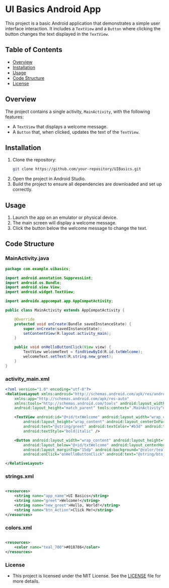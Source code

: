# UI Basics Android App

This project is a basic Android application that demonstrates a simple user interface interaction.
It includes a `TextView` and a `Button` where clicking the button changes the text displayed in
the `TextView`.

## Table of Contents

- [Overview](#Overview)
- [Installation](#installation)
- [Usage](#usage)
- [Code Structure](#code-structure)
- [License](#License)

## Overview

The project contains a single activity, `MainActivity`, with the following features:

- A `TextView` that displays a welcome message.
- A `Button` that, when clicked, updates the text of the `TextView`.

## Installation

1. Clone the repository:
    ```sh
    git clone https://github.com/your-repository/UIBasics.git
    ```
2. Open the project in Android Studio.
3. Build the project to ensure all dependencies are downloaded and set up correctly.

## Usage

1. Launch the app on an emulator or physical device.
2. The main screen will display a welcome message.
3. Click the button below the welcome message to change the text.

## Code Structure

### MainActivity.java

```java
package com.example.uibasics;

import android.annotation.SuppressLint;
import android.os.Bundle;
import android.view.View;
import android.widget.TextView;

import androidx.appcompat.app.AppCompatActivity;

public class MainActivity extends AppCompatActivity {

    @Override
    protected void onCreate(Bundle savedInstanceState) {
        super.onCreate(savedInstanceState);
        setContentView(R.layout.activity_main);
    }

    public void onHelloButtonClick(View view) {
        TextView welcomeText = findViewById(R.id.txtWelcome);
        welcomeText.setText(R.string.new_greet);
    }
}
```

### activity_main.xml

```xml
<?xml version="1.0" encoding="utf-8"?>
<RelativeLayout xmlns:android="http://schemas.android.com/apk/res/android"
    xmlns:app="http://schemas.android.com/apk/res-auto"
    xmlns:tools="http://schemas.android.com/tools" android:layout_width="match_parent"
    android:layout_height="match_parent" tools:context=".MainActivity">

    <TextView android:id="@+id/txtWelcome" android:layout_width="wrap_content"
        android:layout_height="wrap_content" android:layout_centerInParent="true"
        android:text="@string/greet" android:textColor="#b3d" android:textSize="20sp"
        android:textStyle="bold|italic" />

    <Button android:layout_width="wrap_content" android:layout_height="wrap_content"
        android:layout_below="@+id/txtWelcome" android:layout_centerHorizontal="true"
        android:layout_marginTop="15dp" android:background="@color/teal_700"
        android:onClick="onHelloButtonClick" android:text="@string/btn_Action" />

</RelativeLayout>

```

### strings.xml

```xml

<resources>
    <string name="app_name">UI Basics</string>
    <string name="greet">Welcome!</string>
    <string name="new_greet">Hello, World!</string>
    <string name="btn_Action">Click Me!</string>
</resources>

```

### colors.xml

```xml

<resources>
    <color name="teal_700">#018786</color>
</resources>

```

### License

- This project is licensed under the MIT License. See the [LICENSE](LICENSE.md) file for more
  details.
